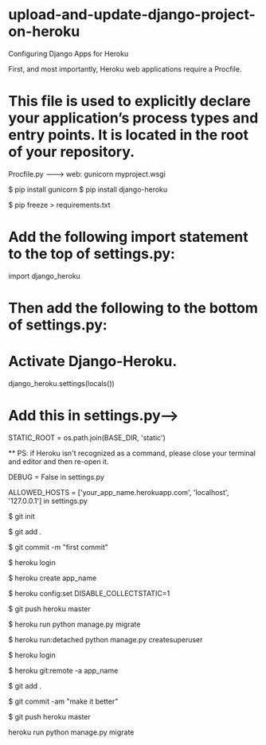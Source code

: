 # upload-and-update-django-project-on-heroku

<!-- Project Upload -->
Configuring Django Apps for Heroku

First, and most importantly, Heroku web applications require a Procfile.

# This file is used to explicitly declare your application’s process types and entry points. It is located in the root of your repository.

Procfile.py --->
web: gunicorn myproject.wsgi

$ pip install gunicorn
$ pip install django-heroku

$ pip freeze > requirements.txt

# Add the following import statement to the top of settings.py:
import django_heroku

# Then add the following to the bottom of settings.py:
# Activate Django-Heroku.
django_heroku.settings(locals())

# Add this in settings.py-->
STATIC_ROOT = os.path.join(BASE_DIR, 'static')

** PS: if Heroku isn't recognized as a command, please close your terminal and editor and then re-open it.

DEBUG = False in settings.py

ALLOWED_HOSTS = ['your_app_name.herokuapp.com', 'localhost', '127.0.0.1'] in settings.py

<!-- New project upload command -->
$ git init

$ git add .

$ git commit -m "first commit"

$ heroku login

$ heroku create app_name

$ heroku config:set DISABLE_COLLECTSTATIC=1

$ git push heroku master

$ heroku run python manage.py migrate

<!-- Create super user -->
$ heroku run:detached python manage.py createsuperuser

<!-- Project Update -->
$ heroku login

$ heroku git:remote -a app_name

$ git add .

$ git commit -am "make it better"

$ git push heroku master

<!-- Model Migrate -->
heroku run python manage.py migrate

